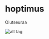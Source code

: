 # hoptimus
Olutseuraa

![alt tag](https://raw.githubusercontent.com/ledeveo/hoptimus/olutseuraa/demo/demo1.png)


